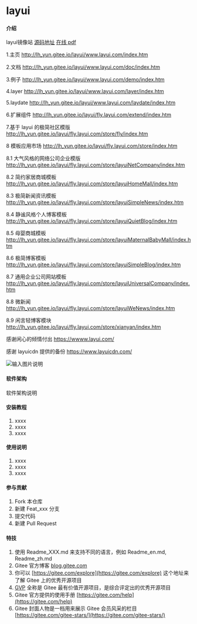 # layui

#### 介绍
layui镜像站 
[源码地址](https://gitee.com/lh_yun/layui)
[在线 pdf ](https://lh_yun.gitee.io/layui/Layui%20%E5%BC%80%E5%8F%91%E4%BD%BF%E7%94%A8%E6%96%87%E6%A1%A3%20-%20%E5%85%A5%E9%97%A8%E6%8C%87%E5%8D%97.pdf)

1.主页
http://lh_yun.gitee.io/layui/www.layui.com/index.htm

2.文档
http://lh_yun.gitee.io/layui/www.layui.com/doc/index.htm

3.例子
http://lh_yun.gitee.io/layui/www.layui.com/demo/index.htm

4.layer
http://lh_yun.gitee.io/layui/www.layui.com/layer/index.htm

5.laydate
http://lh_yun.gitee.io/layui/www.layui.com/laydate/index.htm

6.扩展组件
http://lh_yun.gitee.io/layui/fly.layui.com/extend/index.htm

7.基于 layui 的极简社区模版
http://lh_yun.gitee.io/layui/fly.layui.com/store/fly/index.htm

8 模板应用市场
http://lh_yun.gitee.io/layui/fly.layui.com/store/index.htm

8.1 大气风格的网络公司企业模版
http://lh_yun.gitee.io/layui/fly.layui.com/store/layuiNetCompany/index.htm

8.2 简约家居商城模板
http://lh_yun.gitee.io/layui/fly.layui.com/store/layuiHomeMall/index.htm

8.3 极简新闻资讯模板
http://lh_yun.gitee.io/layui/fly.layui.com/store/layuiSimpleNews/index.htm

8.4 静谧风格个人博客模板
http://lh_yun.gitee.io/layui/fly.layui.com/store/layuiQuietBlog/index.htm

8.5 母婴商城模板
http://lh_yun.gitee.io/layui/fly.layui.com/store/layuiMaternalBabyMall/index.htm

8.6 极简博客模板
http://lh_yun.gitee.io/layui/fly.layui.com/store/layuiSimpleBlog/index.htm

8.7 通用企业公司网站模板
http://lh_yun.gitee.io/layui/fly.layui.com/store/layuiUniversalCompany/index.htm

8.8 微新闻
http://lh_yun.gitee.io/layui/fly.layui.com/store/layuiWeNews/index.htm

8.9 闲言轻博客模块
http://lh_yun.gitee.io/layui/fly.layui.com/store/xianyan/index.htm

感谢闲心的倾情付出
https://wwww.layui.com/

感谢 layuicdn 提供的备份
https://www.layuicdn.com/

![输入图片说明](https://images.gitee.com/uploads/images/2021/1012/103914_8ba74fce_1909409.png "屏幕截图.png")
#### 软件架构
软件架构说明


#### 安装教程

1.  xxxx
2.  xxxx
3.  xxxx

#### 使用说明

1.  xxxx
2.  xxxx
3.  xxxx

#### 参与贡献

1.  Fork 本仓库
2.  新建 Feat_xxx 分支
3.  提交代码
4.  新建 Pull Request


#### 特技

1.  使用 Readme\_XXX.md 来支持不同的语言，例如 Readme\_en.md, Readme\_zh.md
2.  Gitee 官方博客 [blog.gitee.com](https://blog.gitee.com)
3.  你可以 [https://gitee.com/explore](https://gitee.com/explore) 这个地址来了解 Gitee 上的优秀开源项目
4.  [GVP](https://gitee.com/gvp) 全称是 Gitee 最有价值开源项目，是综合评定出的优秀开源项目
5.  Gitee 官方提供的使用手册 [https://gitee.com/help](https://gitee.com/help)
6.  Gitee 封面人物是一档用来展示 Gitee 会员风采的栏目 [https://gitee.com/gitee-stars/](https://gitee.com/gitee-stars/)
